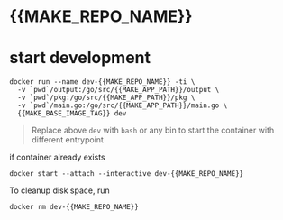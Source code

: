 # {{MAKE_REPO_NAME}}

# start development
```
docker run --name dev-{{MAKE_REPO_NAME}} -ti \
  -v `pwd`/output:/go/src/{{MAKE_APP_PATH}}/output \
  -v `pwd`/pkg:/go/src/{{MAKE_APP_PATH}}/pkg \
  -v `pwd`/main.go:/go/src/{{MAKE_APP_PATH}}/main.go \
  {{MAKE_BASE_IMAGE_TAG}} dev
```
> Replace above `dev` with `bash` or any bin to start the container with different entrypoint


if container already exists
```
docker start --attach --interactive dev-{{MAKE_REPO_NAME}}
```

To cleanup disk space, run
```
docker rm dev-{{MAKE_REPO_NAME}}
```
